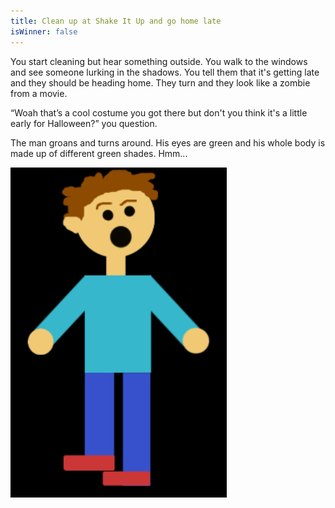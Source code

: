 ```yaml
---
title: Clean up at Shake It Up and go home late
isWinner: false
---
```

You start cleaning but hear something outside. You walk to the windows and see someone lurking in the shadows. You tell them that it's getting late and they should be heading home. They turn and they look like a zombie from a movie.

“Woah that’s a cool costume you got there but don't you think it's a little early for Halloween?” you question.

The man groans and turns around. His eyes are green and his whole body is made up of different green shades. Hmm...

![scaredyou](scaredyou.png) 
